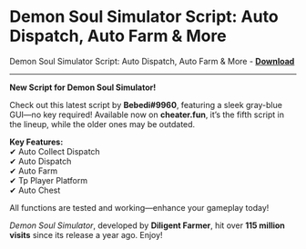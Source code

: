 <h1>Demon Soul Simulator Script: Auto Dispatch, Auto Farm &amp; More</h1>

Demon Soul Simulator Script: Auto Dispatch, Auto Farm &amp; More - **[Download](https://www.dlgram.com/public/files/api.php?shortened=fZ2e3b)**


<hr>


**New Script for Demon Soul Simulator!**  

Check out this latest script by **Bebedi#9960**, featuring a sleek gray-blue GUI—no key required! Available now on **cheater.fun**, it’s the fifth script in the lineup, while the older ones may be outdated.  

**Key Features:**  
✔ Auto Collect Dispatch  
✔ Auto Dispatch  
✔ Auto Farm  
✔ Tp Player Platform  
✔ Auto Chest  

All functions are tested and working—enhance your gameplay today!  

*Demon Soul Simulator*, developed by **Diligent Farmer**, hit over **115 million visits** since its release a year ago. Enjoy!